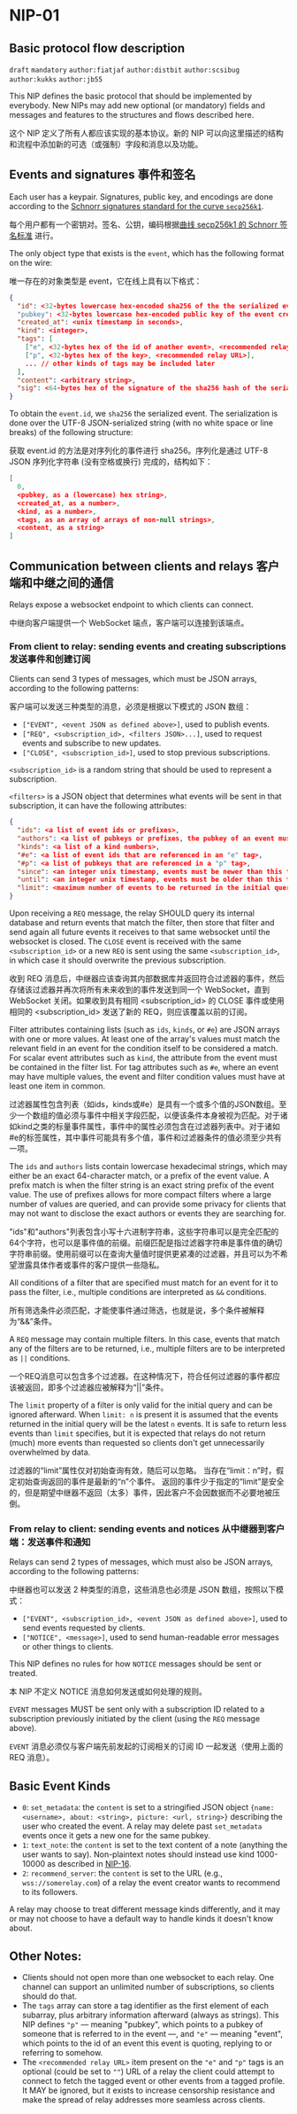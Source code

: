 NIP-01
======

Basic protocol flow description
-------------------------------

`draft` `mandatory` `author:fiatjaf` `author:distbit` `author:scsibug` `author:kukks` `author:jb55`

This NIP defines the basic protocol that should be implemented by everybody. New NIPs may add new optional (or mandatory) fields and messages and features to the structures and flows described here.

这个 NIP 定义了所有人都应该实现的基本协议。新的 NIP 可以向这里描述的结构和流程中添加新的可选（或强制）字段和消息以及功能。

## Events and signatures 事件和签名

Each user has a keypair. Signatures, public key, and encodings are done according to the [Schnorr signatures standard for the curve `secp256k1`](https://bips.xyz/340).

每个用户都有一个密钥对。签名、公钥，编码根据[曲线 secp256k1 的 Schnorr 签名标准](https://bips.xyz/340) 进行。

The only object type that exists is the `event`, which has the following format on the wire:

唯一存在的对象类型是 event，它在线上具有以下格式：

```json
{
  "id": <32-bytes lowercase hex-encoded sha256 of the the serialized event data>
  "pubkey": <32-bytes lowercase hex-encoded public key of the event creator>,
  "created_at": <unix timestamp in seconds>,
  "kind": <integer>,
  "tags": [
    ["e", <32-bytes hex of the id of another event>, <recommended relay URL>],
    ["p", <32-bytes hex of the key>, <recommended relay URL>],
    ... // other kinds of tags may be included later
  ],
  "content": <arbitrary string>,
  "sig": <64-bytes hex of the signature of the sha256 hash of the serialized event data, which is the same as the "id" field>
}
```

To obtain the `event.id`, we `sha256` the serialized event. The serialization is done over the UTF-8 JSON-serialized string (with no white space or line breaks) of the following structure:

获取 event.id 的方法是对序列化的事件进行 sha256。序列化是通过 UTF-8 JSON 序列化字符串 (没有空格或换行) 完成的，结构如下：

```json
[
  0,
  <pubkey, as a (lowercase) hex string>,
  <created_at, as a number>,
  <kind, as a number>,
  <tags, as an array of arrays of non-null strings>,
  <content, as a string>
]
```

## Communication between clients and relays 客户端和中继之间的通信

Relays expose a websocket endpoint to which clients can connect.

中继向客户端提供一个 WebSocket 端点，客户端可以连接到该端点。

### From client to relay: sending events and creating subscriptions 发送事件和创建订阅

Clients can send 3 types of messages, which must be JSON arrays, according to the following patterns:

客户端可以发送三种类型的消息，必须是根据以下模式的 JSON 数组：

  * `["EVENT", <event JSON as defined above>]`, used to publish events.
  * `["REQ", <subscription_id>, <filters JSON>...]`, used to request events and subscribe to new updates.
  * `["CLOSE", <subscription_id>]`, used to stop previous subscriptions.

`<subscription_id>` is a random string that should be used to represent a subscription.

`<filters>` is a JSON object that determines what events will be sent in that subscription, it can have the following attributes:

```json
{
  "ids": <a list of event ids or prefixes>,
  "authors": <a list of pubkeys or prefixes, the pubkey of an event must be one of these>,
  "kinds": <a list of a kind numbers>,
  "#e": <a list of event ids that are referenced in an "e" tag>,
  "#p": <a list of pubkeys that are referenced in a "p" tag>,
  "since": <an integer unix timestamp, events must be newer than this to pass>,
  "until": <an integer unix timestamp, events must be older than this to pass>,
  "limit": <maximum number of events to be returned in the initial query>
}
```

Upon receiving a `REQ` message, the relay SHOULD query its internal database and return events that match the filter, then store that filter and send again all future events it receives to that same websocket until the websocket is closed. The `CLOSE` event is received with the same `<subscription_id>` or a new `REQ` is sent using the same `<subscription_id>`, in which case it should overwrite the previous subscription.

收到 REQ 消息后，中继器应该查询其内部数据库并返回符合过滤器的事件，然后存储该过滤器并再次将所有未来收到的事件发送到同一个 WebSocket，直到 WebSocket 关闭。如果收到具有相同 <subscription_id> 的 CLOSE 事件或使用相同的 <subscription_id> 发送了新的 REQ，则应该覆盖以前的订阅。

Filter attributes containing lists (such as `ids`, `kinds`, or `#e`) are JSON arrays with one or more values.  At least one of the array's values must match the relevant field in an event for the condition itself to be considered a match.  For scalar event attributes such as `kind`, the attribute from the event must be contained in the filter list.  For tag attributes such as `#e`, where an event may have multiple values, the event and filter condition values must have at least one item in common.

过滤器属性包含列表（如ids，kinds或#e）是具有一个或多个值的JSON数组。至少一个数组的值必须与事件中相关字段匹配，以便该条件本身被视为匹配。对于诸如kind之类的标量事件属性，事件中的属性必须包含在过滤器列表中。对于诸如#e的标签属性，其中事件可能具有多个值，事件和过滤器条件的值必须至少共有一项。

The `ids` and `authors` lists contain lowercase hexadecimal strings, which may either be an exact 64-character match, or a prefix of the event value.  A prefix match is when the filter string is an exact string prefix of the event value.  The use of prefixes allows for more compact filters where a large number of values are queried, and can provide some privacy for clients that may not want to disclose the exact authors or events they are searching for.

"ids"和"authors"列表包含小写十六进制字符串，这些字符串可以是完全匹配的64个字符，也可以是事件值的前缀。前缀匹配是指过滤器字符串是事件值的确切字符串前缀。使用前缀可以在查询大量值时提供更紧凑的过滤器，并且可以为不希望泄露具体作者或事件的客户提供一些隐私。

All conditions of a filter that are specified must match for an event for it to pass the filter, i.e., multiple conditions are interpreted as `&&` conditions.

所有筛选条件必须匹配，才能使事件通过筛选，也就是说，多个条件被解释为“&&”条件。

A `REQ` message may contain multiple filters. In this case, events that match any of the filters are to be returned, i.e., multiple filters are to be interpreted as `||` conditions.

一个REQ消息可以包含多个过滤器。在这种情况下，符合任何过滤器的事件都应该被返回，即多个过滤器应被解释为“||”条件。

The `limit` property of a filter is only valid for the initial query and can be ignored afterward. When `limit: n` is present it is assumed that the events returned in the initial query will be the latest `n` events. It is safe to return less events than `limit` specifies, but it is expected that relays do not return (much) more events than requested so clients don't get unnecessarily overwhelmed by data.

过滤器的“limit”属性仅对初始查询有效，随后可以忽略。 当存在“limit：n”时，假定初始查询返回的事件是最新的“n”个事件。 返回的事件少于指定的“limit”是安全的，但是期望中继器不返回（太多）事件，因此客户不会因数据而不必要地被压倒。

### From relay to client: sending events and notices  从中继器到客户端：发送事件和通知

Relays can send 2 types of messages, which must also be JSON arrays, according to the following patterns:

中继器也可以发送 2 种类型的消息，这些消息也必须是 JSON 数组，按照以下模式：


  * `["EVENT", <subscription_id>, <event JSON as defined above>]`, used to send events requested by clients.
  * `["NOTICE", <message>]`, used to send human-readable error messages or other things to clients.

This NIP defines no rules for how `NOTICE` messages should be sent or treated.

本 NIP 不定义 NOTICE 消息如何发送或如何处理的规则。

`EVENT` messages MUST be sent only with a subscription ID related to a subscription previously initiated by the client (using the `REQ` message above).

`EVENT` 消息必须仅与客户端先前发起的订阅相关的订阅 ID 一起发送（使用上面的 REQ 消息）。


## Basic Event Kinds

  - `0`: `set_metadata`: the `content` is set to a stringified JSON object `{name: <username>, about: <string>, picture: <url, string>}` describing the user who created the event. A relay may delete past `set_metadata` events once it gets a new one for the same pubkey.
  - `1`: `text_note`: the `content` is set to the text content of a note (anything the user wants to say). Non-plaintext notes should instead use kind 1000-10000 as described in [NIP-16](16.md).
  - `2`: `recommend_server`: the `content` is set to the URL (e.g., `wss://somerelay.com`) of a relay the event creator wants to recommend to its followers.

A relay may choose to treat different message kinds differently, and it may or may not choose to have a default way to handle kinds it doesn't know about.

## Other Notes:

- Clients should not open more than one websocket to each relay. One channel can support an unlimited number of subscriptions, so clients should do that.
- The `tags` array can store a tag identifier as the first element of each subarray, plus arbitrary information afterward (always as strings). This NIP defines `"p"` — meaning "pubkey", which points to a pubkey of someone that is referred to in the event —, and `"e"` — meaning "event", which points to the id of an event this event is quoting, replying to or referring to somehow.
- The `<recommended relay URL>` item present on the `"e"` and `"p"` tags is an optional (could be set to `""`) URL of a relay the client could attempt to connect to fetch the tagged event or other events from a tagged profile. It MAY be ignored, but it exists to increase censorship resistance and make the spread of relay addresses more seamless across clients.
